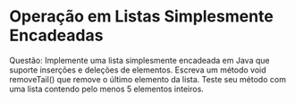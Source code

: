 # Operação em Listas Simplesmente Encadeadas
Questão: Implemente uma lista simplesmente encadeada em Java que suporte
inserções e deleções de elementos. Escreva um método void removeTail() que
remove o último elemento da lista. Teste seu método com uma lista contendo pelo
menos 5 elementos inteiros.
